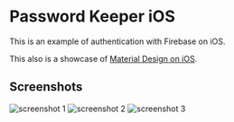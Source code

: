 
# Password Keeper iOS

This is an example of authentication with Firebase on iOS.

This also is a showcase of [Material Design on iOS](https://github.com/CosmicMind/Material).

## Screenshots

![screenshot 1](https://raw.githubusercontent.com/rockwotj/FirebasePasswordKeeperiOS/master/Screenshots/screenshot1.png "Screenshot 1")
![screenshot 2](https://raw.githubusercontent.com/rockwotj/FirebasePasswordKeeperiOS/master/Screenshots/screenshot2.png "Screenshot 2")
![screenshot 3](https://raw.githubusercontent.com/rockwotj/FirebasePasswordKeeperiOS/master/Screenshots/screenshot3.png "Screenshot 3")


